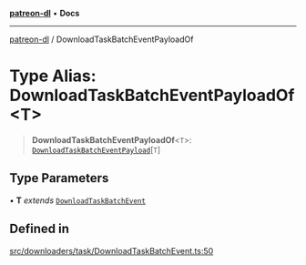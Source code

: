 [**patreon-dl**](../README.md) • **Docs**

***

[patreon-dl](../README.md) / DownloadTaskBatchEventPayloadOf

# Type Alias: DownloadTaskBatchEventPayloadOf\<T\>

> **DownloadTaskBatchEventPayloadOf**\<`T`\>: [`DownloadTaskBatchEventPayload`](../interfaces/DownloadTaskBatchEventPayload.md)\[`T`\]

## Type Parameters

• **T** *extends* [`DownloadTaskBatchEvent`](DownloadTaskBatchEvent.md)

## Defined in

[src/downloaders/task/DownloadTaskBatchEvent.ts:50](https://github.com/patrickkfkan/patreon-dl/blob/29c94231b23a7a4c79dabb0a793bbd02deb02932/src/downloaders/task/DownloadTaskBatchEvent.ts#L50)

